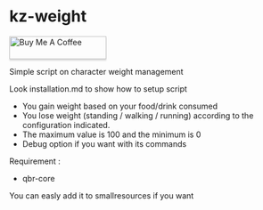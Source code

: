 # kz-weight

<a href="https://www.buymeacoffee.com/dotkz" target="_blank"><img src="https://www.buymeacoffee.com/assets/img/custom_images/orange_img.png" alt="Buy Me A Coffee" style="height: 41px !important;width: 174px !important;box-shadow: 0px 3px 2px 0px rgba(190, 190, 190, 0.5) !important;-webkit-box-shadow: 0px 3px 2px 0px rgba(190, 190, 190, 0.5) !important;" ></a>

Simple script on character weight management

Look installation.md to show how to setup script

- You gain weight based on your food/drink consumed
- You lose weight (standing / walking / running) according to the configuration indicated.
- The maximum value is 100 and the minimum is 0
- Debug option if you want with its commands


Requirement :
- qbr-core

You can easly add it to smallresources if you want
